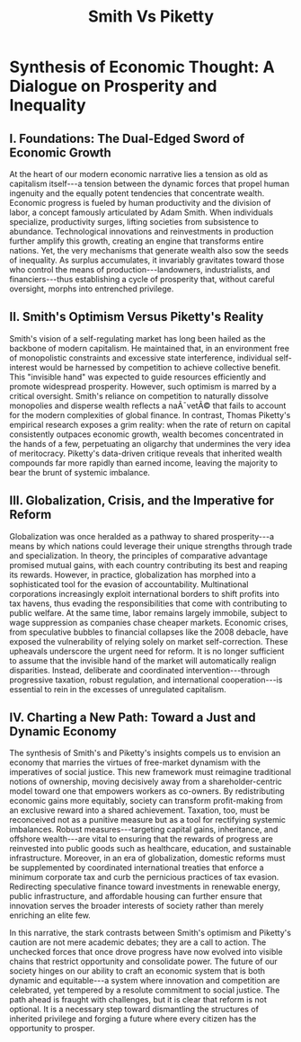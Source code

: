 ﻿---
title: 'Smith Vs Piketty'
---
# **Synthesis of Economic Thought: A Dialogue on Prosperity and Inequality**

## **I. Foundations: The Dual-Edged Sword of Economic Growth**

At the heart of our modern economic narrative lies a tension as old as
capitalism itself---a tension between the dynamic forces that propel
human ingenuity and the equally potent tendencies that concentrate
wealth. Economic progress is fueled by human productivity and the
division of labor, a concept famously articulated by Adam Smith. When
individuals specialize, productivity surges, lifting societies from
subsistence to abundance. Technological innovations and reinvestments in
production further amplify this growth, creating an engine that
transforms entire nations. Yet, the very mechanisms that generate wealth
also sow the seeds of inequality. As surplus accumulates, it invariably
gravitates toward those who control the means of
production---landowners, industrialists, and financiers---thus
establishing a cycle of prosperity that, without careful oversight,
morphs into entrenched privilege.

## **II. Smith's Optimism Versus Piketty's Reality**

Smith's vision of a self-regulating market has long been hailed as the
backbone of modern capitalism. He maintained that, in an environment
free of monopolistic constraints and excessive state interference,
individual self-interest would be harnessed by competition to achieve
collective benefit. This \"invisible hand\" was expected to guide
resources efficiently and promote widespread prosperity. However, such
optimism is marred by a critical oversight. Smith's reliance on
competition to naturally dissolve monopolies and disperse wealth
reflects a naÃ¯vetÃ© that fails to account for the modern complexities of
global finance. In contrast, Thomas Piketty's empirical research exposes
a grim reality: when the rate of return on capital consistently outpaces
economic growth, wealth becomes concentrated in the hands of a few,
perpetuating an oligarchy that undermines the very idea of meritocracy.
Piketty's data-driven critique reveals that inherited wealth compounds
far more rapidly than earned income, leaving the majority to bear the
brunt of systemic imbalance.

## **III. Globalization, Crisis, and the Imperative for Reform**

Globalization was once heralded as a pathway to shared prosperity---a
means by which nations could leverage their unique strengths through
trade and specialization. In theory, the principles of comparative
advantage promised mutual gains, with each country contributing its best
and reaping its rewards. However, in practice, globalization has morphed
into a sophisticated tool for the evasion of accountability.
Multinational corporations increasingly exploit international borders to
shift profits into tax havens, thus evading the responsibilities that
come with contributing to public welfare. At the same time, labor
remains largely immobile, subject to wage suppression as companies chase
cheaper markets. Economic crises, from speculative bubbles to financial
collapses like the 2008 debacle, have exposed the vulnerability of
relying solely on market self-correction. These upheavals underscore the
urgent need for reform. It is no longer sufficient to assume that the
invisible hand of the market will automatically realign disparities.
Instead, deliberate and coordinated intervention---through progressive
taxation, robust regulation, and international cooperation---is
essential to rein in the excesses of unregulated capitalism.

## **IV. Charting a New Path: Toward a Just and Dynamic Economy**

The synthesis of Smith's and Piketty's insights compels us to envision
an economy that marries the virtues of free-market dynamism with the
imperatives of social justice. This new framework must reimagine
traditional notions of ownership, moving decisively away from a
shareholder-centric model toward one that empowers workers as co-owners.
By redistributing economic gains more equitably, society can transform
profit-making from an exclusive reward into a shared achievement.
Taxation, too, must be reconceived not as a punitive measure but as a
tool for rectifying systemic imbalances. Robust measures---targeting
capital gains, inheritance, and offshore wealth---are vital to ensuring
that the rewards of progress are reinvested into public goods such as
healthcare, education, and sustainable infrastructure. Moreover, in an
era of globalization, domestic reforms must be supplemented by
coordinated international treaties that enforce a minimum corporate tax
and curb the pernicious practices of tax evasion. Redirecting
speculative finance toward investments in renewable energy, public
infrastructure, and affordable housing can further ensure that
innovation serves the broader interests of society rather than merely
enriching an elite few.

In this narrative, the stark contrasts between Smith's optimism and
Piketty's caution are not mere academic debates; they are a call to
action. The unchecked forces that once drove progress have now evolved
into visible chains that restrict opportunity and consolidate power. The
future of our society hinges on our ability to craft an economic system
that is both dynamic and equitable---a system where innovation and
competition are celebrated, yet tempered by a resolute commitment to
social justice. The path ahead is fraught with challenges, but it is
clear that reform is not optional. It is a necessary step toward
dismantling the structures of inherited privilege and forging a future
where every citizen has the opportunity to prosper.

